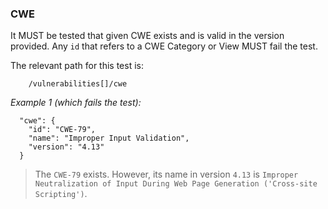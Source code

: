### CWE

It MUST be tested that given CWE exists and is valid in the version provided.
Any `id` that refers to a CWE Category or View MUST fail the test.

The relevant path for this test is:

```
    /vulnerabilities[]/cwe
```

*Example 1 (which fails the test):*

```
  "cwe": {
    "id": "CWE-79",
    "name": "Improper Input Validation",
    "version": "4.13"
  }
```

> The `CWE-79` exists. However, its name in version `4.13` is `Improper Neutralization of Input During Web Page Generation ('Cross-site Scripting')`.
